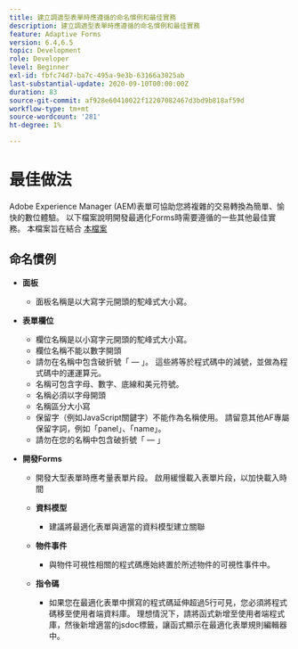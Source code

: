 ```yaml
---
title: 建立調適型表單時應遵循的命名慣例和最佳實務
description: 建立調適型表單時應遵循的命名慣例和最佳實務
feature: Adaptive Forms
version: 6.4,6.5
topic: Development
role: Developer
level: Beginner
exl-id: fbfc74d7-ba7c-495a-9e3b-63166a3025ab
last-substantial-update: 2020-09-10T00:00:00Z
duration: 83
source-git-commit: af928e60410022f12207082467d3bd9b818af59d
workflow-type: tm+mt
source-wordcount: '281'
ht-degree: 1%

---
```


# 最佳做法

Adobe Experience Manager (AEM)表單可協助您將複雜的交易轉換為簡單、愉快的數位體驗。 以下檔案說明開發最適化Forms時需要遵循的一些其他最佳實務。 本檔案旨在結合 [本檔案](https://helpx.adobe.com/experience-manager/6-3/forms/using/adaptive-forms-best-practices.html#Overview)

## 命名慣例

* **面板**
   * 面板名稱是以大寫字元開頭的駝峰式大小寫。

* **表單欄位**
   * 欄位名稱是以小寫字元開頭的駝峰式大小寫。
   * 欄位名稱不能以數字開頭
   * 請勿在名稱中包含破折號「 — 」。 這些將等於程式碼中的減號，並做為程式碼中的運運算元。
   * 名稱可包含字母、數字、底線和美元符號。
   * 名稱必須以字母開頭
   * 名稱區分大小寫
   * 保留字（例如JavaScript關鍵字）不能作為名稱使用。 請留意其他AF專屬保留字詞，例如「panel」、「name」。
   * 請勿在您的名稱中包含破折號「 — 」
* **開發Forms**
   * 開發大型表單時應考量表單片段。 啟用緩慢載入表單片段，以加快載入時間
   * **資料模型**
      * 建議將最適化表單與適當的資料模型建立關聯

   * **物件事件**
      * 與物件可視性相關的程式碼應始終置於所述物件的可視性事件中。
   * **指令碼**
      * 如果您在最適化表單中撰寫的程式碼延伸超過5行可見，您必須將程式碼移至使用者端資料庫。 理想情況下，請將函式新增至使用者端程式庫，然後新增適當的jsdoc標籤，讓函式顯示在最適化表單規則編輯器中。
